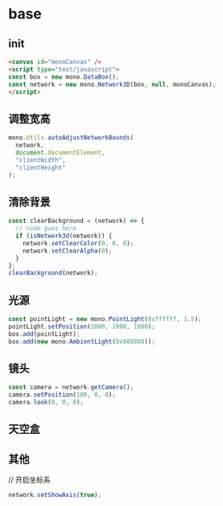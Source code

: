 # base

## init

```html
<canvas id="monoCanvas" />
<script type="text/javascript">
const box = new mono.DataBox();
const network = new mono.Network3D(box, null, monoCanvas);
</script>
```

## 调整宽高
```js
mono.Utils.autoAdjustNetworkBounds(
  network,
  document.documentElement,
  "clientWidth",
  "clientHeight"
);
```

## 清除背景

```js
const clearBackground = (network) => {
  // code goes here
  if (isNetwork3d(network)) {
    network.setClearColor(0, 0, 0);
    network.setClearAlpha(0);
  }
};
clearBackground(network);
```

## 光源
```js
const pointLight = new mono.PointLight(0xffffff, 1.5);
pointLight.setPosition(1000, 1000, 1000);
box.add(pointLight);
box.add(new mono.AmbientLight(0x888888));
```

## 镜头

```js
const camera = network.getCamera();
camera.setPosition(100, 0, 0);
camera.look(0, 0, 0);
```

## 天空盒



## 其他

// 开启坐标系
```js
network.setShowAxis(true);
```
